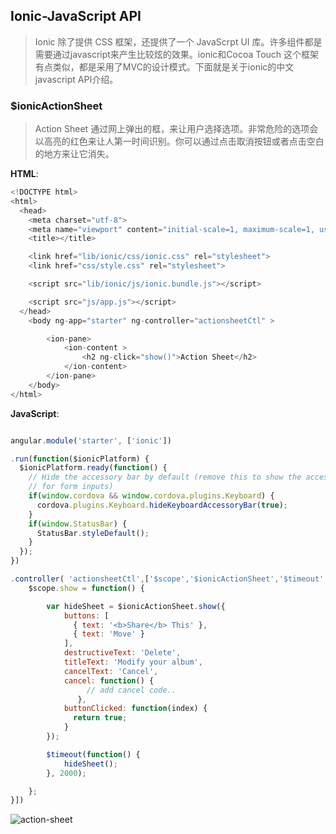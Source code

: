 ## Ionic-JavaScript API

> Ionic 除了提供 CSS 框架，还提供了一个 JavaScrpt UI 库。许多组件都是需要通过javascript来产生比较炫的效果。ionic和Cocoa Touch 这个框架有点类似，都是采用了MVC的设计模式。下面就是关于ionic的中文javascript API介绍。



### $ionicActionSheet

> Action Sheet 通过网上弹出的框，来让用户选择选项。非常危险的选项会以高亮的红色来让人第一时间识别。你可以通过点击取消按钮或者点击空白的地方来让它消失。

**HTML**:
```javascript
<!DOCTYPE html>
<html>
  <head>
    <meta charset="utf-8">
    <meta name="viewport" content="initial-scale=1, maximum-scale=1, user-scalable=no, width=device-width">
    <title></title>

    <link href="lib/ionic/css/ionic.css" rel="stylesheet">
    <link href="css/style.css" rel="stylesheet">

    <script src="lib/ionic/js/ionic.bundle.js"></script>

    <script src="js/app.js"></script>
  </head>
    <body ng-app="starter" ng-controller="actionsheetCtl" >

        <ion-pane>
            <ion-content >
                <h2 ng-click="show()">Action Sheet</h2>
            </ion-content>
        </ion-pane>
    </body>
</html>

```

**JavaScript**:

```javascript

angular.module('starter', ['ionic'])

.run(function($ionicPlatform) {
  $ionicPlatform.ready(function() {
    // Hide the accessory bar by default (remove this to show the accessory bar above the keyboard
    // for form inputs)
    if(window.cordova && window.cordova.plugins.Keyboard) {
      cordova.plugins.Keyboard.hideKeyboardAccessoryBar(true);
    }
    if(window.StatusBar) {
      StatusBar.styleDefault();
    }
  });
})

.controller( 'actionsheetCtl',['$scope','$ionicActionSheet','$timeout' ,function($scope,$ionicActionSheet,$timeout){
    $scope.show = function() {

        var hideSheet = $ionicActionSheet.show({
            buttons: [
              { text: '<b>Share</b> This' },
              { text: 'Move' }
            ],
            destructiveText: 'Delete',
            titleText: 'Modify your album',
            cancelText: 'Cancel',
            cancel: function() {
                 // add cancel code..
               },
            buttonClicked: function(index) {
              return true;
            }
        });

        $timeout(function() {
            hideSheet();
        }, 2000);

    };  
}])

```

![action-sheet](http://7vijqz.com1.z0.glb.clouddn.com/action-sheet.gif.gif)


